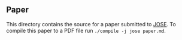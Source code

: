 ## Paper

This directory contains the source for a paper submitted to [JOSE](http://jose.theoj.org/). To compile this paper to a PDF file run `./compile -j jose paper.md`.
